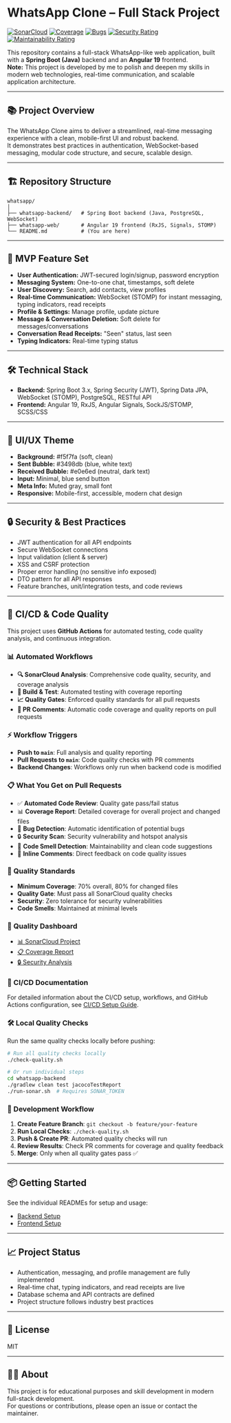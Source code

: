 # WhatsApp Clone – Full Stack Project

[![SonarCloud](https://sonarcloud.io/api/project_badges/measure?project=ahmedmirza994_whatsapp&metric=alert_status)](https://sonarcloud.io/summary/new_code?id=ahmedmirza994_whatsapp)
[![Coverage](https://sonarcloud.io/api/project_badges/measure?project=ahmedmirza994_whatsapp&metric=coverage)](https://sonarcloud.io/summary/new_code?id=ahmedmirza994_whatsapp)
[![Bugs](https://sonarcloud.io/api/project_badges/measure?project=ahmedmirza994_whatsapp&metric=bugs)](https://sonarcloud.io/summary/new_code?id=ahmedmirza994_whatsapp)
[![Security Rating](https://sonarcloud.io/api/project_badges/measure?project=ahmedmirza994_whatsapp&metric=security_rating)](https://sonarcloud.io/summary/new_code?id=ahmedmirza994_whatsapp)
[![Maintainability Rating](https://sonarcloud.io/api/project_badges/measure?project=ahmedmirza994_whatsapp&metric=sqale_rating)](https://sonarcloud.io/summary/new_code?id=ahmedmirza994_whatsapp)

This repository contains a full-stack WhatsApp-like web application, built with a **Spring Boot (Java)** backend and an **Angular 19** frontend.  
**Note:** This project is developed by me to polish and deepen my skills in modern web technologies, real-time communication, and scalable application architecture.

---

## 📚 Project Overview

The WhatsApp Clone aims to deliver a streamlined, real-time messaging experience with a clean, mobile-first UI and robust backend.  
It demonstrates best practices in authentication, WebSocket-based messaging, modular code structure, and secure, scalable design.

---

## 🏗️ Repository Structure

```
whatsapp/
│
├── whatsapp-backend/   # Spring Boot backend (Java, PostgreSQL, WebSocket)
├── whatsapp-web/       # Angular 19 frontend (RxJS, Signals, STOMP)
└── README.md           # (You are here)
```

---

## 🚀 MVP Feature Set

-   **User Authentication:** JWT-secured login/signup, password encryption
-   **Messaging System:** One-to-one chat, timestamps, soft delete
-   **User Discovery:** Search, add contacts, view profiles
-   **Real-time Communication:** WebSocket (STOMP) for instant messaging, typing indicators, read receipts
-   **Profile & Settings:** Manage profile, update picture
-   **Message & Conversation Deletion:** Soft delete for messages/conversations
-   **Conversation Read Receipts:** "Seen" status, last seen
-   **Typing Indicators:** Real-time typing status

---

## 🛠️ Technical Stack

-   **Backend:** Spring Boot 3.x, Spring Security (JWT), Spring Data JPA, WebSocket (STOMP), PostgreSQL, RESTful API
-   **Frontend:** Angular 19, RxJS, Angular Signals, SockJS/STOMP, SCSS/CSS

---

## 🎨 UI/UX Theme

-   **Background:** #f5f7fa (soft, clean)
-   **Sent Bubble:** #3498db (blue, white text)
-   **Received Bubble:** #e0e6ed (neutral, dark text)
-   **Input:** Minimal, blue send button
-   **Meta Info:** Muted gray, small font
-   **Responsive:** Mobile-first, accessible, modern chat design

---

## 🔒 Security & Best Practices

-   JWT authentication for all API endpoints
-   Secure WebSocket connections
-   Input validation (client & server)
-   XSS and CSRF protection
-   Proper error handling (no sensitive info exposed)
-   DTO pattern for all API responses
-   Feature branches, unit/integration tests, and code reviews

---

## 🚀 CI/CD & Code Quality

This project uses **GitHub Actions** for automated testing, code quality analysis, and continuous integration.

### 📊 Automated Workflows

-   **🔍 SonarCloud Analysis**: Comprehensive code quality, security, and coverage analysis
-   **🧪 Build & Test**: Automated testing with coverage reporting
-   **📈 Quality Gates**: Enforced quality standards for all pull requests
-   **💬 PR Comments**: Automatic code coverage and quality reports on pull requests

### ⚡ Workflow Triggers

-   **Push to `main`**: Full analysis and quality reporting
-   **Pull Requests to `main`**: Code quality checks with PR comments
-   **Backend Changes**: Workflows only run when backend code is modified

### 📋 What You Get on Pull Requests

-   ✅ **Automated Code Review**: Quality gate pass/fail status
-   📊 **Coverage Report**: Detailed coverage for overall project and changed files
-   🐛 **Bug Detection**: Automatic identification of potential bugs
-   🔒 **Security Scan**: Security vulnerability and hotspot analysis
-   👃 **Code Smell Detection**: Maintainability and clean code suggestions
-   💬 **Inline Comments**: Direct feedback on code quality issues

### 🎯 Quality Standards

-   **Minimum Coverage**: 70% overall, 80% for changed files
-   **Quality Gate**: Must pass all SonarCloud quality checks
-   **Security**: Zero tolerance for security vulnerabilities
-   **Code Smells**: Maintained at minimal levels

### 🔗 Quality Dashboard

-   [📊 SonarCloud Project](https://sonarcloud.io/project/overview?id=ahmedmirza994_whatsapp)
-   [📋 Coverage Report](https://sonarcloud.io/component_measures?id=ahmedmirza994_whatsapp&metric=coverage)
-   [🔒 Security Analysis](https://sonarcloud.io/project/security_hotspots?id=ahmedmirza994_whatsapp)

### 📁 CI/CD Documentation

For detailed information about the CI/CD setup, workflows, and GitHub Actions configuration, see [CI/CD Setup Guide](.github/CI-CD-SETUP.md).

### 🛠️ Local Quality Checks

Run the same quality checks locally before pushing:

```bash
# Run all quality checks locally
./check-quality.sh

# Or run individual steps
cd whatsapp-backend
./gradlew clean test jacocoTestReport
./run-sonar.sh  # Requires SONAR_TOKEN
```

### 🔄 Development Workflow

1. **Create Feature Branch**: `git checkout -b feature/your-feature`
2. **Run Local Checks**: `./check-quality.sh`
3. **Push & Create PR**: Automated quality checks will run
4. **Review Results**: Check PR comments for coverage and quality feedback
5. **Merge**: Only when all quality gates pass ✅

---

## 📦 Getting Started

See the individual READMEs for setup and usage:

-   [Backend Setup](whatsapp-backend/README.md)
-   [Frontend Setup](whatsapp-web/README.md)

---

## 📈 Project Status

-   Authentication, messaging, and profile management are fully implemented
-   Real-time chat, typing indicators, and read receipts are live
-   Database schema and API contracts are defined
-   Project structure follows industry best practices

---

## 📝 License

MIT

---

## 🙋‍♂️ About

This project is for educational purposes and skill development in modern full-stack development.  
For questions or contributions, please open an issue or contact the maintainer.
